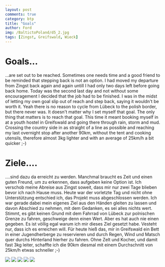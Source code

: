 ```yaml
---
layout: post
comments: true
category: btp
title: "Goals"
author: Ford
img: /BaltictoPoland/d5_2.jpg
tags: [Zingst, Greifswald, Wieck]
---
```

# Goals...
...are set out to be reached. Sometimes one needs time and a good friend to be reminded that stepping back is not an option.
I had moved my departure from Zingst back again and again untill I had only two days left before going back home.
Today was the second last day and not without some encouragement I decided that the job had to be finished. 
I was in the midst of letting my own goal slip out of reach and step back, saying it wouldn't be worth it.
Yeah there is no reason to cycle from Lübeck to the polish border, but there never was. 
It doesn't matter why I set myself that goal. The only thing that matters is to reach that goal.
This time it meant booking myself in at a youth hostel in Greifswald and going there through rain, storm and mud. Crossing the country side in as straight of a line as possible and reaching my last overnight stop after another 90km,
without the tent and cooking utensils, therefore almost 3kg lighter and with an average of 25km/h a bit quicker ;-) 

# Ziele....
....sind dazu da erreicht zu werden. Manchmal braucht es Zeit und einen guten Freund, um zu erkennen, dass aufgeben keine Option ist.
Ich verschob meine Abreise aus Zingst soweit, dass mir nur zwei Tage blieben bevor ich nach Hause muss.
Heute war der vorletzte Tag und nicht ohne Unterstützung entschied ich, das Projekt muss abgeschlossen werden.
Ich war gerade dabei mein eigenes Ziel aus den Händen gleiten zu lassen und davon Abschied zu nehmen, mit dem Gedanken, es sei alles nichts wert.
Stimmt, es gibt keinen Grund mit dem Fahrrad von Lübeck zur polnischen Grenze zu fahren, geschweige denn einen Wert.
Aber es hat auch nie einen gegeben. 
Es ist völlig egal warum ich mir dieses Ziel gesetzt habe. Vesteht nur, dass ich es erreichen will. 
Für heute hieß das, mir in Greifswald ein Bett in einer Jugendherberge zu reservieren und durch Regen, Wind und Matsch quer durchs Hinterland hierher zu fahren. Ohne Zelt und Kocher, und damit fast 3kg leiter, schaffte ich die 90km diesmal mit einem Durchschnitt von 25km/h etwas schneller ;-)


<img src="{{ site.baseurl}}/assets/img/BaltictoPoland/d5_1.jpg" class="u-full-width"/>
<img src="{{ site.baseurl}}/assets/img/BaltictoPoland/d5_2.jpg" class="u-full-width"/>
<img src="{{ site.baseurl}}/assets/img/BaltictoPoland/d5_3.jpg" class="u-full-width"/>
<img src="{{ site.baseurl}}/assets/img/BaltictoPoland/d5_4.jpg" class="u-full-width"/>
<img src="{{ site.baseurl}}/assets/img/BaltictoPoland/d5_5.jpg" class="u-full-width"/>
